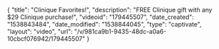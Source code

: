 {
    "title": "Clinique Favorites!",
    "description": "FREE Clinique gift with any $29 Clinique purchase!",
    "videoid": "179445507",
    "date_created": "1538843484",
    "date_modified": "1538844045",
    "type": "captivate",
    "layout": "video",
    "url": "\/v\/981ca9b1-9435-48dc-a0a6-10cbcf076942\/179445507"
}